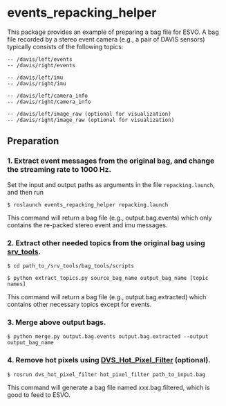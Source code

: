 # events_repacking_helper

This package provides an example of preparing a bag file for ESVO. A bag file recorded by a stereo event camera (e.g., a pair of DAVIS sensors) typically consists of the following topics:

	-- /davis/left/events
	-- /davis/right/events

	-- /davis/left/imu
	-- /davis/right/imu

	-- /davis/left/camera_info
	-- /davis/right/camera_info

	-- /davis/left/image_raw (optional for visualization)
	-- /davis/right/image_raw (optional for visualization)

## Preparation

### 1. Extract event messages from the original bag, and change the streaming rate to 1000 Hz.
	
Set the input and output paths as arguments in the file `repacking.launch`, and then run   

   `$ roslaunch events_repacking_helper repacking.launch`

This command will return a bag file (e.g., output.bag.events) which only contains the re-packed stereo event and imu messages.

### 2. Extract other needed topics from the original bag using [srv_tools](https://github.com/srv/srv_tools).

   `$ cd path_to_/srv_tools/bag_tools/scripts`

   `$ python extract_topics.py source_bag_name output_bag_name [topic names]`

This command will return a bag file (e.g., output.bag.extracted) which contains other necessary topics except for events.

### 3. Merge above output bags.

   `$ python merge.py output.bag.events output.bag.extracted --output output_bag_name`

### 4. Remove hot pixels using [DVS_Hot_Pixel_Filter](https://github.com/cedric-scheerlinck/dvs_tools/tree/master/dvs_hot_pixel_filter) (optional).

   `$ rosrun dvs_hot_pixel_filter hot_pixel_filter path_to_input.bag`

This command will generate a bag file named xxx.bag.filtered, which is good to feed to ESVO.
